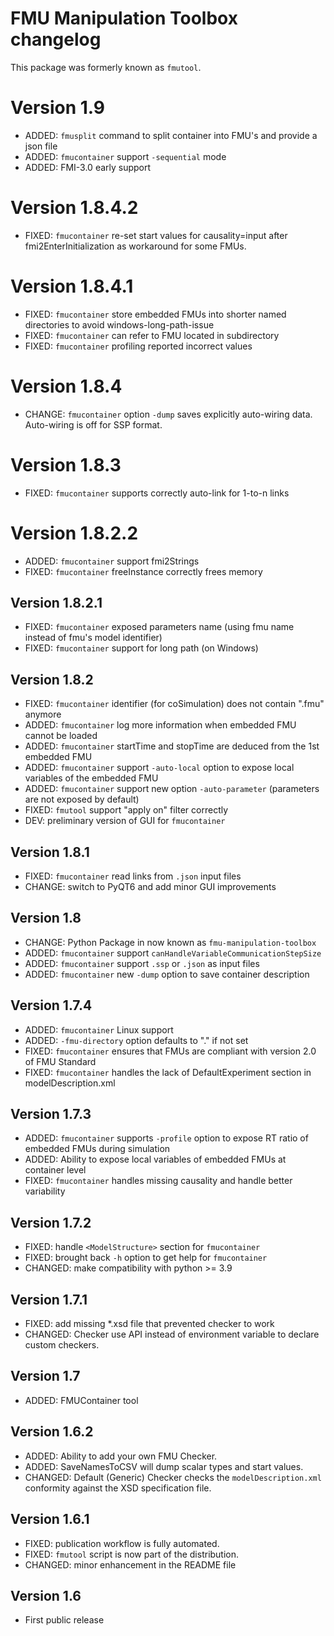 # FMU Manipulation Toolbox changelog
This package was formerly known as `fmutool`.

# Version 1.9
* ADDED: `fmusplit` command to split container into FMU's and provide a json file
* ADDED: `fmucontainer` support `-sequential` mode
* ADDED: FMI-3.0 early support

# Version 1.8.4.2
* FIXED: `fmucontainer` re-set start values for causality=input after fmi2EnterInitialization as workaround for some FMUs.

# Version 1.8.4.1
* FIXED: `fmucontainer` store embedded FMUs into shorter named directories to avoid windows-long-path-issue
* FIXED: `fmucontainer` can refer to FMU located in subdirectory
* FIXED: `fmucontainer` profiling reported incorrect values

# Version 1.8.4
* CHANGE: `fmucontainer` option `-dump` saves explicitly auto-wiring data. Auto-wiring is off for SSP format.

# Version 1.8.3
* FIXED: `fmucontainer` supports correctly auto-link for 1-to-n links

# Version 1.8.2.2
* ADDED: `fmucontainer` support fmi2Strings
* FIXED: `fmucontainer` freeInstance correctly frees memory

## Version 1.8.2.1
* FIXED: `fmucontainer` exposed parameters name (using fmu name instead of fmu's model identifier)
* FIXED: `fmucontainer` support for long path (on Windows)

## Version 1.8.2
* FIXED: `fmucontainer` identifier (for coSimulation) does not contain ".fmu" anymore
* ADDED: `fmucontainer` log more information when embedded FMU cannot be loaded
* ADDED: `fmucontainer` startTime and stopTime are deduced from the 1st embedded FMU
* ADDED: `fmucontainer` support `-auto-local` option to expose local variables of the embedded FMU
* ADDED: `fmucontainer` support new option `-auto-parameter` (parameters are not exposed by default)
* FIXED: `fmutool` support "apply on" filter correctly
* DEV: preliminary version of GUI for `fmucontainer`

## Version 1.8.1
* FIXED: `fmucontainer` read links from `.json` input files
* CHANGE: switch to PyQT6 and add minor GUI improvements

## Version 1.8
* CHANGE: Python Package in now known as `fmu-manipulation-toolbox`
* ADDED: `fmucontainer` support `canHandleVariableCommunicationStepSize`
* ADDED: `fmucontainer` support `.ssp` or `.json` as input files
* ADDED: `fmucontainer` new `-dump` option to save container description 

## Version 1.7.4
* ADDED: `fmucontainer` Linux support
* ADDED: `-fmu-directory` option defaults to "." if not set
* FIXED: `fmucontainer` ensures that FMUs are compliant with version 2.0 of FMU Standard
* FIXED: `fmucontainer` handles the lack of DefaultExperiment section in modelDescription.xml


## Version 1.7.3
* ADDED: `fmucontainer` supports `-profile` option to expose RT ratio of embedded FMUs during simulation
* ADDED: Ability to expose local variables of embedded FMUs at container level
* FIXED: `fmucontainer` handles missing causality and handle better variability

## Version 1.7.2
* FIXED: handle `<ModelStructure>` section for `fmucontainer`
* FIXED: brought back `-h` option to get help for `fmucontainer`
* CHANGED: make compatibility with python >= 3.9

## Version 1.7.1
* FIXED: add missing *.xsd file that prevented checker to work
* CHANGED: Checker use API instead of environment variable to declare custom checkers.

## Version 1.7
* ADDED: FMUContainer tool

## Version 1.6.2
* ADDED: Ability to add your own FMU Checker.
* ADDED: SaveNamesToCSV will dump scalar types and start values.
* CHANGED: Default (Generic) Checker checks the `modelDescription.xml` conformity against the XSD specification file.

## Version 1.6.1
* FIXED: publication workflow is fully automated.
* FIXED: `fmutool` script is now part of the distribution.
* CHANGED: minor enhancement in the README file

## Version 1.6
* First public release

